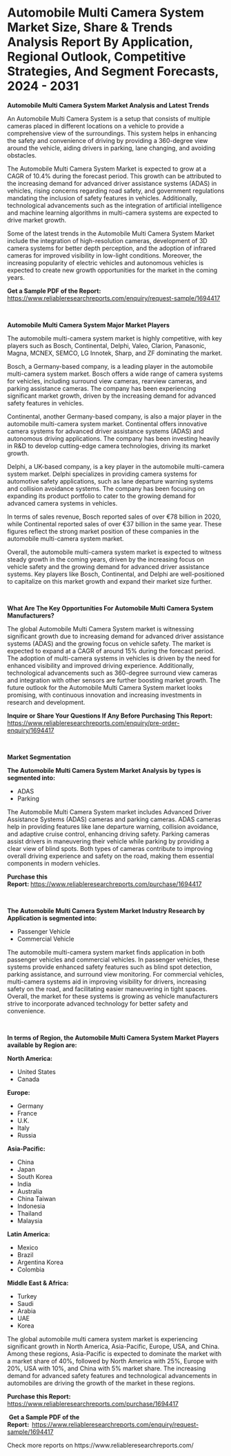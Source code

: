 <p><h1>Automobile Multi Camera System Market Size, Share & Trends Analysis Report By Application, Regional Outlook, Competitive Strategies, And Segment Forecasts, 2024 - 2031</h1></p><p><strong>Automobile Multi Camera System Market Analysis and Latest Trends</strong></p>
<p><p>An Automobile Multi Camera System is a setup that consists of multiple cameras placed in different locations on a vehicle to provide a comprehensive view of the surroundings. This system helps in enhancing the safety and convenience of driving by providing a 360-degree view around the vehicle, aiding drivers in parking, lane changing, and avoiding obstacles.</p><p>The Automobile Multi Camera System Market is expected to grow at a CAGR of 10.4% during the forecast period. This growth can be attributed to the increasing demand for advanced driver assistance systems (ADAS) in vehicles, rising concerns regarding road safety, and government regulations mandating the inclusion of safety features in vehicles. Additionally, technological advancements such as the integration of artificial intelligence and machine learning algorithms in multi-camera systems are expected to drive market growth.</p><p>Some of the latest trends in the Automobile Multi Camera System Market include the integration of high-resolution cameras, development of 3D camera systems for better depth perception, and the adoption of infrared cameras for improved visibility in low-light conditions. Moreover, the increasing popularity of electric vehicles and autonomous vehicles is expected to create new growth opportunities for the market in the coming years.</p></p>
<p><strong>Get a Sample PDF of the Report:&nbsp;</strong> <a href="https://www.reliableresearchreports.com/enquiry/request-sample/1694417">https://www.reliableresearchreports.com/enquiry/request-sample/1694417</a></p>
<p>&nbsp;</p>
<p><strong>Automobile Multi Camera System Major Market Players</strong></p>
<p><p>The automobile multi-camera system market is highly competitive, with key players such as Bosch, Continental, Delphi, Valeo, Clarion, Panasonic, Magna, MCNEX, SEMCO, LG Innotek, Sharp, and ZF dominating the market. </p><p>Bosch, a Germany-based company, is a leading player in the automobile multi-camera system market. Bosch offers a wide range of camera systems for vehicles, including surround view cameras, rearview cameras, and parking assistance cameras. The company has been experiencing significant market growth, driven by the increasing demand for advanced safety features in vehicles.</p><p>Continental, another Germany-based company, is also a major player in the automobile multi-camera system market. Continental offers innovative camera systems for advanced driver assistance systems (ADAS) and autonomous driving applications. The company has been investing heavily in R&D to develop cutting-edge camera technologies, driving its market growth.</p><p>Delphi, a UK-based company, is a key player in the automobile multi-camera system market. Delphi specializes in providing camera systems for automotive safety applications, such as lane departure warning systems and collision avoidance systems. The company has been focusing on expanding its product portfolio to cater to the growing demand for advanced camera systems in vehicles.</p><p>In terms of sales revenue, Bosch reported sales of over €78 billion in 2020, while Continental reported sales of over €37 billion in the same year. These figures reflect the strong market position of these companies in the automobile multi-camera system market.</p><p>Overall, the automobile multi-camera system market is expected to witness steady growth in the coming years, driven by the increasing focus on vehicle safety and the growing demand for advanced driver assistance systems. Key players like Bosch, Continental, and Delphi are well-positioned to capitalize on this market growth and expand their market size further.</p></p>
<p>&nbsp;</p>
<p><strong>What Are The Key Opportunities For Automobile Multi Camera System Manufacturers?</strong></p>
<p><p>The global Automobile Multi Camera System market is witnessing significant growth due to increasing demand for advanced driver assistance systems (ADAS) and the growing focus on vehicle safety. The market is expected to expand at a CAGR of around 15% during the forecast period. The adoption of multi-camera systems in vehicles is driven by the need for enhanced visibility and improved driving experience. Additionally, technological advancements such as 360-degree surround view cameras and integration with other sensors are further boosting market growth. The future outlook for the Automobile Multi Camera System market looks promising, with continuous innovation and increasing investments in research and development.</p></p>
<p><strong>Inquire or Share Your Questions If Any Before Purchasing This Report:</strong> <a href="https://www.reliableresearchreports.com/enquiry/pre-order-enquiry/1694417">https://www.reliableresearchreports.com/enquiry/pre-order-enquiry/1694417</a></p>
<p>&nbsp;</p>
<p><strong>Market Segmentation</strong></p>
<p><strong>The Automobile Multi Camera System Market Analysis by types is segmented into:</strong></p>
<p><ul><li>ADAS</li><li>Parking</li></ul></p>
<p><p>The Automobile Multi Camera System market includes Advanced Driver Assistance Systems (ADAS) cameras and parking cameras. ADAS cameras help in providing features like lane departure warning, collision avoidance, and adaptive cruise control, enhancing driving safety. Parking cameras assist drivers in maneuvering their vehicle while parking by providing a clear view of blind spots. Both types of cameras contribute to improving overall driving experience and safety on the road, making them essential components in modern vehicles.</p></p>
<p><strong>Purchase this Report:&nbsp;</strong><a href="https://www.reliableresearchreports.com/purchase/1694417">https://www.reliableresearchreports.com/purchase/1694417</a></p>
<p>&nbsp;</p>
<p><strong>The Automobile Multi Camera System Market Industry Research by Application is segmented into:</strong></p>
<p><ul><li>Passenger Vehicle</li><li>Commercial Vehicle</li></ul></p>
<p><p>The automobile multi-camera system market finds application in both passenger vehicles and commercial vehicles. In passenger vehicles, these systems provide enhanced safety features such as blind spot detection, parking assistance, and surround view monitoring. For commercial vehicles, multi-camera systems aid in improving visibility for drivers, increasing safety on the road, and facilitating easier maneuvering in tight spaces. Overall, the market for these systems is growing as vehicle manufacturers strive to incorporate advanced technology for better safety and convenience.</p></p>
<p>&nbsp;</p>
<p><strong>In terms of Region, the Automobile Multi Camera System Market Players available by Region are:</strong></p>
<p>
    <p> <strong> North America: </strong>
        <ul>
            <li>United States</li>
            <li>Canada</li>
        </ul>
        </p> 
    <p> <strong> Europe: </strong>
        <ul>
            <li>Germany</li>
            <li>France</li>
            <li>U.K.</li>
            <li>Italy</li>
            <li>Russia</li>
        </ul>
        </p> 
    <p> <strong> Asia-Pacific: </strong>
        <ul>
            <li>China</li>
            <li>Japan</li>
            <li>South Korea</li>
            <li>India</li>
            <li>Australia</li>
            <li>China Taiwan</li>
            <li>Indonesia</li>
            <li>Thailand</li>
            <li>Malaysia</li>
        </ul>
        </p> 
    <p> <strong> Latin America: </strong>
        <ul>
            <li>Mexico</li>
            <li>Brazil</li>
            <li>Argentina Korea</li>
            <li>Colombia</li>
        </ul>
        </p> 
    <p> <strong> Middle East & Africa: </strong>
        <ul>
            <li>Turkey</li>
            <li>Saudi</li>
            <li>Arabia</li>
            <li>UAE</li>
            <li>Korea</li>
        </ul>
    </p>
    </p>
<p><p>The global automobile multi camera system market is experiencing significant growth in North America, Asia-Pacific, Europe, USA, and China. Among these regions, Asia-Pacific is expected to dominate the market with a market share of 40%, followed by North America with 25%, Europe with 20%, USA with 10%, and China with 5% market share. The increasing demand for advanced safety features and technological advancements in automobiles are driving the growth of the market in these regions.</p></p>
<p><strong>Purchase this Report: </strong><a href="https://www.reliableresearchreports.com/purchase/1694417">https://www.reliableresearchreports.com/purchase/1694417</a></p>
<p>&nbsp;<strong>Get a Sample PDF of the Report:&nbsp;&nbsp;</strong><a href="https://www.reliableresearchreports.com/enquiry/request-sample/1694417">https://www.reliableresearchreports.com/enquiry/request-sample/1694417</a></p>
<p><strong></strong></p>
<p>Check more reports on https://www.reliableresearchreports.com/</p>